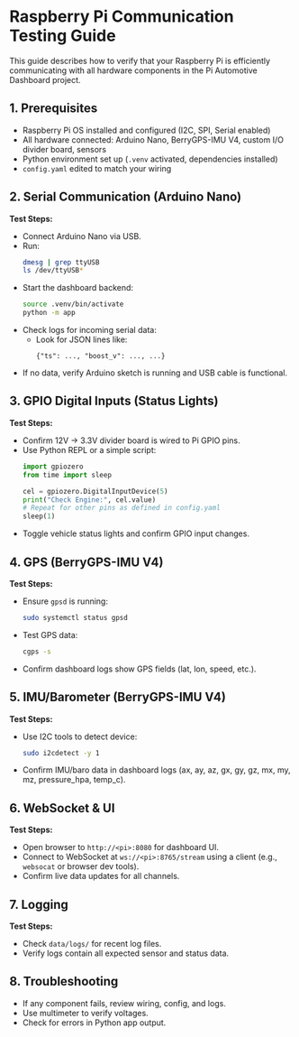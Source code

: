 
# Raspberry Pi Communication Testing Guide

This guide describes how to verify that your Raspberry Pi is efficiently communicating with all hardware components in the Pi Automotive Dashboard project.

## 1. Prerequisites

- Raspberry Pi OS installed and configured (I2C, SPI, Serial enabled)
- All hardware connected: Arduino Nano, BerryGPS-IMU V4, custom I/O divider board, sensors
- Python environment set up (`.venv` activated, dependencies installed)
- `config.yaml` edited to match your wiring

## 2. Serial Communication (Arduino Nano)

**Test Steps:**
- Connect Arduino Nano via USB.
- Run:  
	```sh
	dmesg | grep ttyUSB
	ls /dev/ttyUSB*
	```
- Start the dashboard backend:
	```sh
	source .venv/bin/activate
	python -m app
	```
- Check logs for incoming serial data:
	- Look for JSON lines like:
		```
		{"ts": ..., "boost_v": ..., ...}
		```
- If no data, verify Arduino sketch is running and USB cable is functional.

## 3. GPIO Digital Inputs (Status Lights)

**Test Steps:**
- Confirm 12V → 3.3V divider board is wired to Pi GPIO pins.
- Use Python REPL or a simple script:
	```python
	import gpiozero
	from time import sleep

	cel = gpiozero.DigitalInputDevice(5)
	print("Check Engine:", cel.value)
	# Repeat for other pins as defined in config.yaml
	sleep(1)
	```
- Toggle vehicle status lights and confirm GPIO input changes.

## 4. GPS (BerryGPS-IMU V4)

**Test Steps:**
- Ensure `gpsd` is running:
	```sh
	sudo systemctl status gpsd
	```
- Test GPS data:
	```sh
	cgps -s
	```
- Confirm dashboard logs show GPS fields (lat, lon, speed, etc.).

## 5. IMU/Barometer (BerryGPS-IMU V4)

**Test Steps:**
- Use I2C tools to detect device:
	```sh
	sudo i2cdetect -y 1
	```
- Confirm IMU/baro data in dashboard logs (ax, ay, az, gx, gy, gz, mx, my, mz, pressure_hpa, temp_c).

## 6. WebSocket & UI

**Test Steps:**
- Open browser to `http://<pi>:8080` for dashboard UI.
- Connect to WebSocket at `ws://<pi>:8765/stream` using a client (e.g., `websocat` or browser dev tools).
- Confirm live data updates for all channels.

## 7. Logging

**Test Steps:**
- Check `data/logs/` for recent log files.
- Verify logs contain all expected sensor and status data.

## 8. Troubleshooting

- If any component fails, review wiring, config, and logs.
- Use multimeter to verify voltages.
- Check for errors in Python app output.
